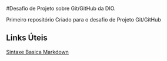 #Desafio de Projeto sobre Git/GitHub da DIO.

Primeiro repositório Criado para o desafio de Projeto Git/GitHub 
## Links Úteis 
[Sintaxe Basica Markdown](https://www.markdownguide.org/basic-syntax/)
